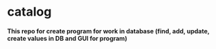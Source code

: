 # catalog
#### This repo for create program for work in database (find, add, update, create values in DB and GUI for program)